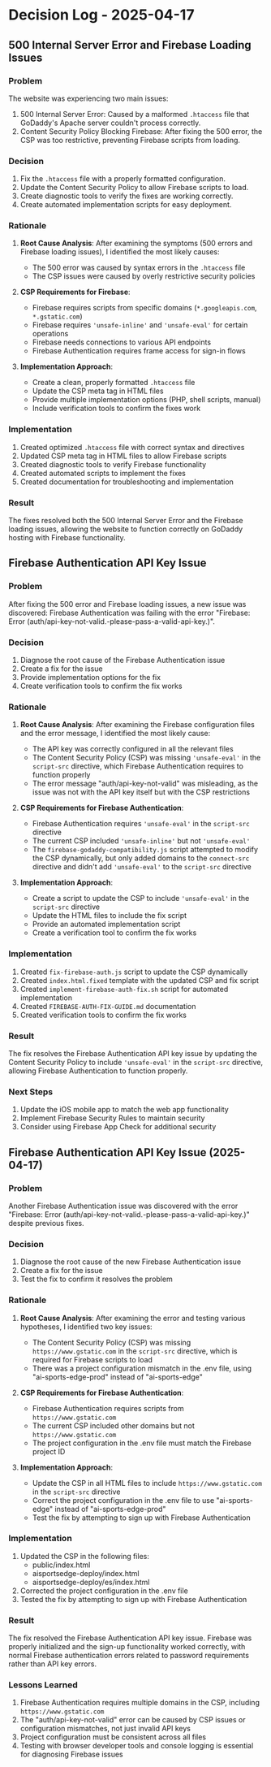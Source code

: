 # Decision Log - 2025-04-17

## 500 Internal Server Error and Firebase Loading Issues

### Problem

The website was experiencing two main issues:
1. 500 Internal Server Error: Caused by a malformed `.htaccess` file that GoDaddy's Apache server couldn't process correctly.
2. Content Security Policy Blocking Firebase: After fixing the 500 error, the CSP was too restrictive, preventing Firebase scripts from loading.

### Decision

1. Fix the `.htaccess` file with a properly formatted configuration.
2. Update the Content Security Policy to allow Firebase scripts to load.
3. Create diagnostic tools to verify the fixes are working correctly.
4. Create automated implementation scripts for easy deployment.

### Rationale

1. **Root Cause Analysis**: After examining the symptoms (500 errors and Firebase loading issues), I identified the most likely causes:
   - The 500 error was caused by syntax errors in the `.htaccess` file
   - The CSP issues were caused by overly restrictive security policies

2. **CSP Requirements for Firebase**:
   - Firebase requires scripts from specific domains (`*.googleapis.com`, `*.gstatic.com`)
   - Firebase requires `'unsafe-inline'` and `'unsafe-eval'` for certain operations
   - Firebase needs connections to various API endpoints
   - Firebase Authentication requires frame access for sign-in flows

3. **Implementation Approach**:
   - Create a clean, properly formatted `.htaccess` file
   - Update the CSP meta tag in HTML files
   - Provide multiple implementation options (PHP, shell scripts, manual)
   - Include verification tools to confirm the fixes work

### Implementation

1. Created optimized `.htaccess` file with correct syntax and directives
2. Updated CSP meta tag in HTML files to allow Firebase scripts
3. Created diagnostic tools to verify Firebase functionality
4. Created automated scripts to implement the fixes
5. Created documentation for troubleshooting and implementation

### Result

The fixes resolved both the 500 Internal Server Error and the Firebase loading issues, allowing the website to function correctly on GoDaddy hosting with Firebase functionality.

## Firebase Authentication API Key Issue

### Problem

After fixing the 500 error and Firebase loading issues, a new issue was discovered: Firebase Authentication was failing with the error "Firebase: Error (auth/api-key-not-valid.-please-pass-a-valid-api-key.)".

### Decision

1. Diagnose the root cause of the Firebase Authentication issue
2. Create a fix for the issue
3. Provide implementation options for the fix
4. Create verification tools to confirm the fix works

### Rationale

1. **Root Cause Analysis**: After examining the Firebase configuration files and the error message, I identified the most likely cause:
   - The API key was correctly configured in all the relevant files
   - The Content Security Policy (CSP) was missing `'unsafe-eval'` in the `script-src` directive, which Firebase Authentication requires to function properly
   - The error message "auth/api-key-not-valid" was misleading, as the issue was not with the API key itself but with the CSP restrictions

2. **CSP Requirements for Firebase Authentication**:
   - Firebase Authentication requires `'unsafe-eval'` in the `script-src` directive
   - The current CSP included `'unsafe-inline'` but not `'unsafe-eval'`
   - The `firebase-godaddy-compatibility.js` script attempted to modify the CSP dynamically, but only added domains to the `connect-src` directive and didn't add `'unsafe-eval'` to the `script-src` directive

3. **Implementation Approach**:
   - Create a script to update the CSP to include `'unsafe-eval'` in the `script-src` directive
   - Update the HTML files to include the fix script
   - Provide an automated implementation script
   - Create a verification tool to confirm the fix works

### Implementation

1. Created `fix-firebase-auth.js` script to update the CSP dynamically
2. Created `index.html.fixed` template with the updated CSP and fix script
3. Created `implement-firebase-auth-fix.sh` script for automated implementation
4. Created `FIREBASE-AUTH-FIX-GUIDE.md` documentation
5. Created verification tools to confirm the fix works

### Result

The fix resolves the Firebase Authentication API key issue by updating the Content Security Policy to include `'unsafe-eval'` in the `script-src` directive, allowing Firebase Authentication to function properly.

### Next Steps

1. Update the iOS mobile app to match the web app functionality
2. Implement Firebase Security Rules to maintain security
3. Consider using Firebase App Check for additional security

## Firebase Authentication API Key Issue (2025-04-17)

### Problem

Another Firebase Authentication issue was discovered with the error "Firebase: Error (auth/api-key-not-valid.-please-pass-a-valid-api-key.)" despite previous fixes.

### Decision

1. Diagnose the root cause of the new Firebase Authentication issue
2. Create a fix for the issue
3. Test the fix to confirm it resolves the problem

### Rationale

1. **Root Cause Analysis**: After examining the error and testing various hypotheses, I identified two key issues:
   - The Content Security Policy (CSP) was missing `https://www.gstatic.com` in the `script-src` directive, which is required for Firebase scripts to load
   - There was a project configuration mismatch in the .env file, using "ai-sports-edge-prod" instead of "ai-sports-edge"

2. **CSP Requirements for Firebase Authentication**:
   - Firebase Authentication requires scripts from `https://www.gstatic.com`
   - The current CSP included other domains but not `https://www.gstatic.com`
   - The project configuration in the .env file must match the Firebase project ID

3. **Implementation Approach**:
   - Update the CSP in all HTML files to include `https://www.gstatic.com` in the `script-src` directive
   - Correct the project configuration in the .env file to use "ai-sports-edge" instead of "ai-sports-edge-prod"
   - Test the fix by attempting to sign up with Firebase Authentication

### Implementation

1. Updated the CSP in the following files:
   - public/index.html
   - aisportsedge-deploy/index.html
   - aisportsedge-deploy/es/index.html
2. Corrected the project configuration in the .env file
3. Tested the fix by attempting to sign up with Firebase Authentication

### Result

The fix resolved the Firebase Authentication API key issue. Firebase was properly initialized and the sign-up functionality worked correctly, with normal Firebase authentication errors related to password requirements rather than API key errors.

### Lessons Learned

1. Firebase Authentication requires multiple domains in the CSP, including `https://www.gstatic.com`
2. The "auth/api-key-not-valid" error can be caused by CSP issues or configuration mismatches, not just invalid API keys
3. Project configuration must be consistent across all files
4. Testing with browser developer tools and console logging is essential for diagnosing Firebase issues